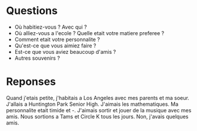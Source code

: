 # Questions
- Où habitiez-vous ? Avec qui ?
- Où alliez-vous a l'ecole ? Quelle etait votre matiere preferee ?
- Comment etait votre personnalite ?
- Qu'est-ce que vous aimiez faire ?
- Est-ce que vous aviez beaucoup d'amis ?
- Autres souvenirs ?

# Reponses
Quand j'etais petite, j'habitais a Los Angeles avec mes parents et ma soeur.
J'allais a Huntington Park Senior High.
J'aimais les mathematiques.
Ma personnalite etait timide et -.
J'aimais sortir et jouer de la musique avec mes amis.
Nous sortions a Tams et Circle K tous les jours.
Non, j'avais quelques amis.

